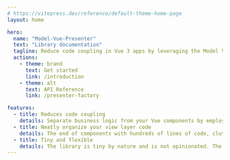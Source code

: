```yaml
---
# https://vitepress.dev/reference/default-theme-home-page
layout: home

hero:
  name: "Model-Vue-Presenter"
  text: "Library documentation"
  tagline: Reduce code coupling in Vue 3 apps by leveraging the Model View Presenter design pattern.
  actions:
    - theme: brand
      text: Get started
      link: /introduction
    - theme: alt
      text: API Reference
      link: /presenter-factory

features:
  - title: Reduces code coupling
    details: Separate business logic from your Vue components by employing easy-to-use presenter hooks.
  - title: Neatly organize your view layer code
    details: The end of components with hundreds of lines of code, cluttering up your views. You Vue components should be focused around rendering, keeping business logic aside.
  - title: Tiny and flexible
    details: The library is tiny by nature and is not opinionated. The presenter hook is essentially a small, yet powerful, function.
---
```


